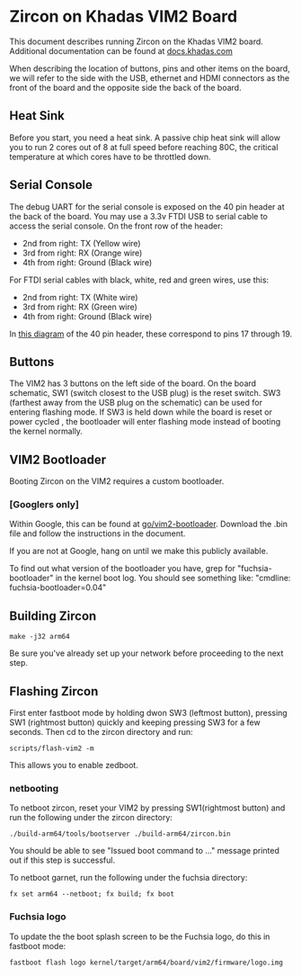 # Zircon on Khadas VIM2 Board

This document describes running Zircon on the Khadas VIM2 board.
Additional documentation can be found at [docs.khadas.com](http://docs.khadas.com/)

When describing the location of buttons, pins and other items on the board,
we will refer to the side with the USB, ethernet and HDMI connectors as the front of the board
and the opposite side the back of the board.

## Heat Sink

Before you start, you need a heat sink. A passive chip heat sink will allow you
to run 2 cores out of 8 at full speed before reaching 80C, the critical
temperature at which cores have to be throttled down.

## Serial Console

The debug UART for the serial console is exposed on the 40 pin header at the back of the board.
You may use a 3.3v FTDI USB to serial cable to access the serial console.
On the front row of the header:

- 2nd from right: TX (Yellow wire)
- 3rd from right: RX (Orange wire)
- 4th from right: Ground (Black wire)

For FTDI serial cables with black, white, red and green wires, use this:

- 2nd from right: TX (White wire)
- 3rd from right: RX (Green wire)
- 4th from right: Ground (Black wire)

In [this diagram](http://docs.khadas.com/vim1/GPIOPinout.html) of the 40 pin header,
these correspond to pins 17 through 19.

## Buttons

The VIM2 has 3 buttons on the left side of the board. On the board schematic, SW1 (switch closest to the USB plug) is the reset switch. SW3 (farthest away from the USB plug on the schematic) can be used for entering flashing mode. If SW3 is held down while the board is reset or power cycled , the bootloader will enter flashing mode instead of booting the kernel normally.

## VIM2 Bootloader

Booting Zircon on the VIM2 requires a custom bootloader.

### [Googlers only] 
Within Google, this can be found at [go/vim2-bootloader](http://go/vim2-bootloader). Download the .bin file and follow the instructions in the document.

If you are not at Google, hang on until we make this publicly available.

To find out what version of the bootloader you have, grep for "fuchsia-bootloader"
in the kernel boot log. You should see something like: "cmdline: fuchsia-bootloader=0.04"

## Building Zircon

```
make -j32 arm64
```

Be sure you've already set up your network before proceeding to the next step.

## Flashing Zircon

First enter fastboot mode by holding dwon SW3 (leftmost button), pressing SW1 (rightmost button) quickly and keeping pressing SW3 for a few seconds. Then cd to the zircon directory and run: 

```
scripts/flash-vim2 -m
```
This allows you to enable zedboot.

### netbooting

To netboot zircon, reset your VIM2 by pressing SW1(rightmost button) and run the following under the zircon directory:
```
./build-arm64/tools/bootserver ./build-arm64/zircon.bin
```
You should be able to see "Issued boot command to ..." message printed out if this step is successful.

To netboot garnet, run the following under the fuchsia directory:
```
fx set arm64 --netboot; fx build; fx boot
```


### Fuchsia logo

To update the the boot splash screen to be the Fuchsia logo, do this in fastboot mode:
```
fastboot flash logo kernel/target/arm64/board/vim2/firmware/logo.img
```
